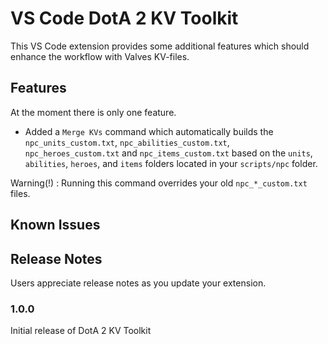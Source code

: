 # VS Code DotA 2 KV Toolkit

This VS Code extension provides some additional features which should enhance the workflow with Valves KV-files.

## Features

At the moment there is only one feature.

* Added a `Merge KVs` command which automatically builds the `npc_units_custom.txt`, `npc_abilities_custom.txt`, `npc_heroes_custom.txt` and `npc_items_custom.txt` based on the `units`, `abilities`, `heroes`, and `items` folders located in your `scripts/npc` folder.

Warning(!) : Running this command overrides your old `npc_*_custom.txt` files.

## Known Issues


## Release Notes

Users appreciate release notes as you update your extension.

### 1.0.0

Initial release of DotA 2 KV Toolkit
